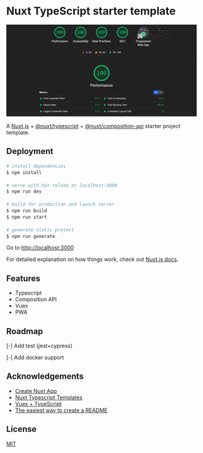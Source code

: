 # Nuxt TypeScript starter template

![Lighthouse](./static/Lighthouse.png)

A [Nuxt.js](https://github.com/nuxt/nuxt.js) + [@nuxt/typescript](https://github.com/nuxt/typescript) + [@nuxt/composition-api](https://github.com/nuxt-community/composition-api) starter project template.

## Deployment

```bash
# install dependencies
$ npm install

# serve with hot reload at localhost:3000
$ npm run dev

# build for production and launch server
$ npm run build
$ npm run start

# generate static project
$ npm run generate
```

Go to [http://localhost:3000](http://localhost:3000)

For detailed explanation on how things work, check out [Nuxt.js docs](https://nuxtjs.org).

## Features

- Typescript
- Composition API
- Vuex
- PWA

## Roadmap

[-] Add test (jest+cypress)

[-] Add docker support

## Acknowledgements

- [Create Nuxt App](https://github.com/nuxt/create-nuxt-app)
- [Nuxt Typescript Templates](https://github.com/nuxt-community/typescript-template)
- [Vuex + TypeScript](https://dev.to/3vilarthas/vuex-typescript-m4j)
- [The easiest way to create a README](https://readme.so/editor)

## License

[MIT](https://choosealicense.com/licenses/mit/)
